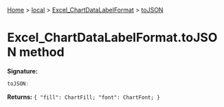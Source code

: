[Home](./index) &gt; [local](local.md) &gt; [Excel\_ChartDataLabelFormat](local.excel_chartdatalabelformat.md) &gt; [toJSON](local.excel_chartdatalabelformat.tojson.md)

# Excel\_ChartDataLabelFormat.toJSON method


**Signature:**
```javascript
toJSON:
```
**Returns:** `{
            "fill": ChartFill;
            "font": ChartFont;
        }`

